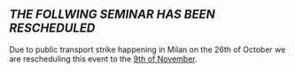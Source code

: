 ## *THE FOLLWING SEMINAR HAS BEEN RESCHEDULED*

Due to public transport strike happening in Milan on the 26th of October we are rescheduling this event to the [9th of November](seminar_09_11_2018.md).

